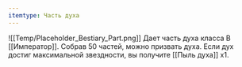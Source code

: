 ```yaml
---
itemtype: Часть духа
---
```

![[Temp/Placeholder_Bestiary_Part.png]]
Дает часть духа класса B [[Император]]. Собрав 50 частей, можно призвать духа. Если дух достиг максимальной звездности, вы получите [[Пыль духа]] х1.
